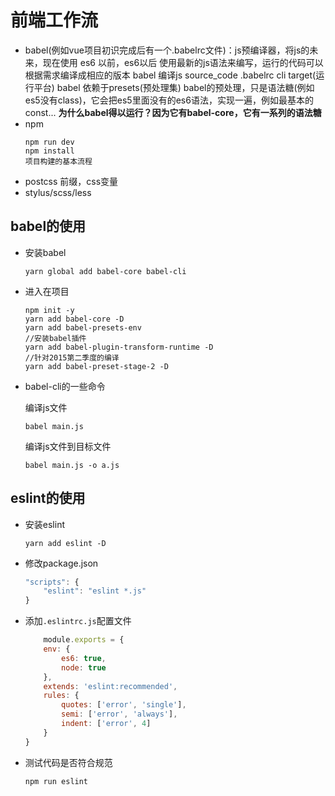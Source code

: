 # 前端工作流

- babel(例如vue项目初识完成后有一个.babelrc文件)：js预编译器，将js的未来，现在使用
es6 以前，es6以后
使用最新的js语法来编写，运行的代码可以根据需求编译成相应的版本
babel 编译js
source_code .babelrc cli target(运行平台)
babel 依赖于presets(预处理集)
babel的预处理，只是语法糖(例如es5没有class)，它会把es5里面没有的es6语法，实现一遍，例如最基本的const...
**为什么babel得以运行？因为它有babel-core，它有一系列的语法糖**
- npm
    ```
    npm run dev
    npm install
    项目构建的基本流程
    ```
- postcss
    前缀，css变量
- stylus/scss/less


## babel的使用

- 安装babel
    ```
    yarn global add babel-core babel-cli
    ```
- 进入在项目
    ```
    npm init -y
    yarn add babel-core -D
    yarn add babel-presets-env
    //安装babel插件 
    yarn add babel-plugin-transform-runtime -D
    //针对2015第二季度的编译
    yarn add babel-preset-stage-2 -D    
    ```
- babel-cli的一些命令

    编译js文件
    ```
    babel main.js
    ```
    编译js文件到目标文件
    ```
    babel main.js -o a.js
    ```

## eslint的使用

- 安装eslint
    ```
    yarn add eslint -D
    ```
- 修改package.json
    ```js
    "scripts": {
        "eslint": "eslint *.js"
    }
    ```
- 添加`.eslintrc.js`配置文件
    ```js
        module.exports = {
        env: {
            es6: true,
            node: true
        },
        extends: 'eslint:recommended',
        rules: {                
            quotes: ['error', 'single'],
            semi: ['error', 'always'],
            indent: ['error', 4]
        }
    }
    ```
- 测试代码是否符合规范
    ```
    npm run eslint
    ```


